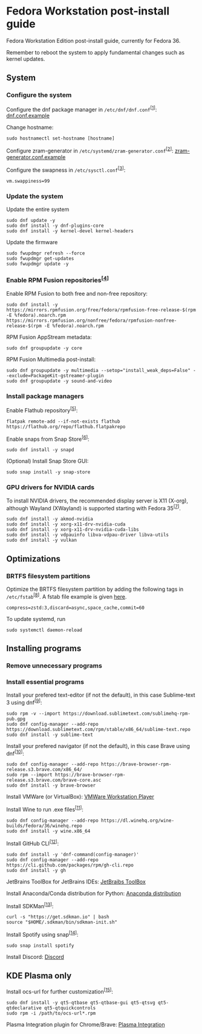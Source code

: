 # Fedora Workstation post-install guide


Fedora Workstation Edition post-install guide, currently for Fedora 36. 

Remember to reboot the system to apply fundamental changes such as kernel updates.


## System


### Configure the system

Configure the dnf package manager in `/etc/dnf/dnf.conf`<sup>[[1]]</sup>: [dnf.conf.example](https://github.com/mBelisarius/Fedora-post-install/blob/main/dnf.conf.example)

Change hostname: 
```
sudo hostnamectl set-hostname [hostname]
```

Configure zram-generator in `/etc/systemd/zram-generator.conf`<sup>[[2]]</sup>: [zram-generator.conf.example](https://github.com/mBelisarius/Fedora-post-install/blob/main/zram-generator.conf.example)

Configure the swapness in `/etc/sysctl.conf`<sup>[[3]]</sup>: 
```
vm.swappiness=99
```

### Update the system

Update the entire system
```
sudo dnf update -y
sudo dnf install -y dnf-plugins-core
sudo dnf install -y kernel-devel kernel-headers
```

Update the firmware
```
sudo fwupdmgr refresh --force
sudo fwupdmgr get-updates
sudo fwupdmgr update -y
```

### Enable RPM Fusion repositories<sup>[[4]]</sup>
    
Enable RPM Fusion to both free and non-free repository: 
```
sudo dnf install -y https://mirrors.rpmfusion.org/free/fedora/rpmfusion-free-release-$(rpm -E %fedora).noarch.rpm https://mirrors.rpmfusion.org/nonfree/fedora/rpmfusion-nonfree-release-$(rpm -E %fedora).noarch.rpm
```

RPM Fusion AppStream metadata: 
```
sudo dnf groupupdate -y core
```

RPM Fusion Multimedia post-install: 
```
sudo dnf groupupdate -y multimedia --setop="install_weak_deps=False" --exclude=PackageKit-gstreamer-plugin
sudo dnf groupupdate -y sound-and-video
```

### Install package managers
    
Enable Flathub repository<sup>[[5]]</sup>: 
```
flatpak remote-add --if-not-exists flathub https://flathub.org/repo/flathub.flatpakrepo
```
    
Enable snaps from Snap Store<sup>[[6]]</sup>: 
```
sudo dnf install -y snapd
```

(Optional) Install Snap Store GUI: 
```
sudo snap install -y snap-store
```

### GPU drivers for NVIDIA cards

To install NVIDIA drivers, the recommended display server is X11 (X-org), although Wayland (XWayland) is supported starting with Fedora 35<sup>[[7]]</sup>.
```
sudo dnf install -y akmod-nvidia
sudo dnf install -y xorg-x11-drv-nvidia-cuda
sudo dnf install -y xorg-x11-drv-nvidia-cuda-libs
sudo dnf install -y vdpauinfo libva-vdpau-driver libva-utils
sudo dnf install -y vulkan
```


## Optimizations


### BRTFS filesystem partitions

Optimize the BRTFS filesystem partition by adding the following tags in `/etc/fstab`<sup>[[8]]</sup>. A fstab file example is given [here](https://github.com/mBelisarius/Fedora-post-install/blob/main/fstab.example).
```
compress=zstd:3,discard=async,space_cache,commit=60
```

To update systemd, run
```
sudo systemctl daemon-reload
```


## Installing programs


### Remove unnecessary programs

### Install essential programs

Install your prefered text-editor (if not the default), in this case Sublime-text 3 using dnf<sup>[[9]]</sup>: 
```
sudo rpm -v --import https://download.sublimetext.com/sublimehq-rpm-pub.gpg
sudo dnf config-manager --add-repo https://download.sublimetext.com/rpm/stable/x86_64/sublime-text.repo
sudo dnf install -y sublime-text
```

Install your prefered navigator (if not the default), in this case Brave using dnf<sup>[[10]]</sup>: 
```
sudo dnf config-manager --add-repo https://brave-browser-rpm-release.s3.brave.com/x86_64/
sudo rpm --import https://brave-browser-rpm-release.s3.brave.com/brave-core.asc
sudo dnf install -y brave-browser
```

Install VMWare (or VirtualBox): [VMWare Workstation Player](https://customerconnect.vmware.com/en/downloads/details?downloadGroup=WKST-PLAYER-1624&productId=1039&rPId=91446)

Install Wine to run .exe files<sup>[[11]]</sup>: 
```
sudo dnf config-manager --add-repo https://dl.winehq.org/wine-builds/fedora/36/winehq.repo
sudo dnf install -y wine.x86_64
```

Install GitHub CLI<sup>[[12]]</sup>: 
```
sudo dnf install -y 'dnf-command(config-manager)'
sudo dnf config-manager --add-repo https://cli.github.com/packages/rpm/gh-cli.repo
sudo dnf install -y gh
```

JetBrains ToolBox for JetBrains IDEs: [JetBraibs ToolBox](https://www.jetbrains.com/toolbox-app/)

Install Anaconda/Conda distribution for Python: [Anaconda distribution](https://www.anaconda.com/products/distribution)

Install SDKMan<sup>[[13]]</sup>:
```
curl -s "https://get.sdkman.io" | bash
source "$HOME/.sdkman/bin/sdkman-init.sh"
```

Install Spotify using snap<sup>[[14]]</sup>: 
```
sudo snap install spotify
```

Install Discord: [Discord](https://discord.com/)


## KDE Plasma only


Install ocs-url for further customization<sup>[[15]]</sup>: 
```
sudo dnf install -y qt5-qtbase qt5-qtbase-gui qt5-qtsvg qt5-qtdeclarative qt5-qtquickcontrols
sudo rpm -i /path/to/ocs-url*.rpm
```

Plasma Integration plugin for Chrome/Brave: [Plasma Integration](https://chrome.google.com/webstore/detail/plasma-integration/cimiefiiaegbelhefglklhhakcgmhkai?)


[1]: <https://dnf.readthedocs.io/en/latest/conf_ref.html> "dnf documentation"
[2]: <https://github.com/systemd/zram-generator/blob/main/man/zram-generator.conf.md> "zram documentation"
[3]: <https://www.howtogeek.com/449691/what-is-swapiness-on-linux-and-how-to-change-it/> "Swapness article"
[4]: <https://rpmfusion.org/Configuration> "RPM Fusion documentation"
[5]: <https://flatpak.org/setup/Fedora> "Flatpak setup"
[6]: <https://snapcraft.io/install/snap-store/fedora)> "Snap install guide"
[7]: <https://rpmfusion.org/Howto/NVIDIA> "NVIDIA drivers install guide for Fedora"
[8]: <https://btrfs.readthedocs.io/en/latest/Administration.html#mount-options> "BRTFS documentation"
[9]: <https://www.sublimetext.com/docs/linux_repositories.html#dnf> "Sublime text install guide"
[10]: <https://brave.com/linux/#release-channel-installation> "Brave install guide"
[11]: <https://wiki.winehq.org/Fedora> "Wine install guide"
[12]: <https://github.com/cli/cli/blob/trunk/docs/install_linux.md> "GitHub CLI install guide"
[13]: <https://sdkman.io/install> "SDKMan install guide"
[14]: <https://www.spotify.com/br/download/linux/> "Spotify download"
[15]: <https://store.kde.org/p/1136805/> "ocs-url download"
